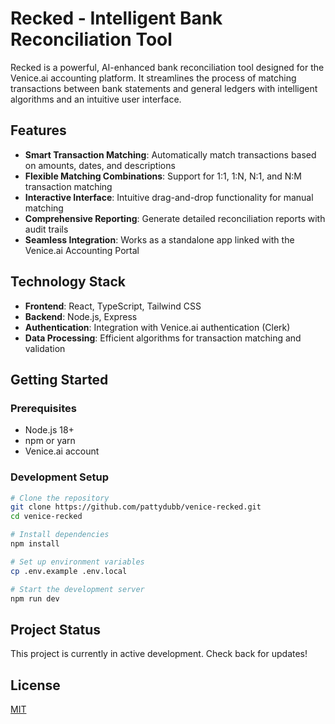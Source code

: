 # Recked - Intelligent Bank Reconciliation Tool

Recked is a powerful, AI-enhanced bank reconciliation tool designed for the Venice.ai accounting platform. It streamlines the process of matching transactions between bank statements and general ledgers with intelligent algorithms and an intuitive user interface.

## Features

- **Smart Transaction Matching**: Automatically match transactions based on amounts, dates, and descriptions
- **Flexible Matching Combinations**: Support for 1:1, 1:N, N:1, and N:M transaction matching
- **Interactive Interface**: Intuitive drag-and-drop functionality for manual matching
- **Comprehensive Reporting**: Generate detailed reconciliation reports with audit trails
- **Seamless Integration**: Works as a standalone app linked with the Venice.ai Accounting Portal

## Technology Stack

- **Frontend**: React, TypeScript, Tailwind CSS
- **Backend**: Node.js, Express
- **Authentication**: Integration with Venice.ai authentication (Clerk)
- **Data Processing**: Efficient algorithms for transaction matching and validation

## Getting Started

### Prerequisites
- Node.js 18+
- npm or yarn
- Venice.ai account

### Development Setup
```bash
# Clone the repository
git clone https://github.com/pattydubb/venice-recked.git
cd venice-recked

# Install dependencies
npm install

# Set up environment variables
cp .env.example .env.local

# Start the development server
npm run dev
```

## Project Status

This project is currently in active development. Check back for updates!

## License

[MIT](LICENSE)
